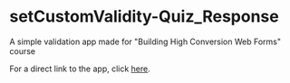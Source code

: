 # setCustomValidity-Quiz_Response
A simple validation app made for "Building High Conversion Web Forms" course

For a direct link to the app, click [here](https://simplyphy.github.io/setCustomValidity-Quiz_Response/).
